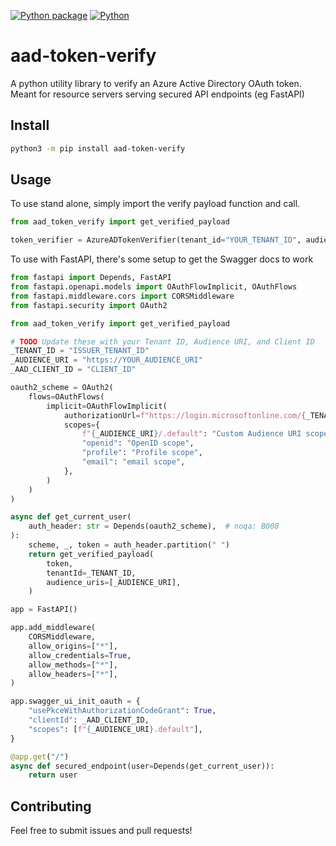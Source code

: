 [![Python package](https://github.com/GeneralMills/azure-ad-token-verify/workflows/Python%20package/badge.svg)](https://github.com/GeneralMills/azure-ad-token-verify/actions)
[![Python](https://img.shields.io/pypi/pyversions/azure-ad-token-verify.svg)](https://pypi.python.org/pypi/azure-ad-token-verify)
# aad-token-verify
A python utility library to verify an Azure Active Directory OAuth token. Meant for resource servers serving secured API endpoints (eg FastAPI)

## Install

```bash
python3 -m pip install aad-token-verify
```

## Usage

To use stand alone, simply import the verify payload function and call.

```python
from aad_token_verify import get_verified_payload

token_verifier = AzureADTokenVerifier(tenant_id="YOUR_TENANT_ID", audience_uris=["AUDIENCE_URI"])
```

To use with FastAPI, there's some setup to get the Swagger docs to work

```python
from fastapi import Depends, FastAPI
from fastapi.openapi.models import OAuthFlowImplicit, OAuthFlows
from fastapi.middleware.cors import CORSMiddleware
from fastapi.security import OAuth2

from aad_token_verify import get_verified_payload

# TODO Update these with your Tenant ID, Audience URI, and Client ID
_TENANT_ID = "ISSUER_TENANT_ID"
_AUDIENCE_URI = "https://YOUR_AUDIENCE_URI"
_AAD_CLIENT_ID = "CLIENT_ID"

oauth2_scheme = OAuth2(
    flows=OAuthFlows(
        implicit=OAuthFlowImplicit(
            authorizationUrl=f"https://login.microsoftonline.com/{_TENANT_ID}/oauth2/v2.0/authorize",
            scopes={
                f"{_AUDIENCE_URI}/.default": "Custom Audience URI scope",
                "openid": "OpenID scope",
                "profile": "Profile scope",
                "email": "email scope",
            },
        )
    )
)

async def get_current_user(
    auth_header: str = Depends(oauth2_scheme),  # noqa: B008
):
    scheme, _, token = auth_header.partition(" ")
    return get_verified_payload(
        token,
        tenantId=_TENANT_ID,
        audience_uris=[_AUDIENCE_URI],
    )

app = FastAPI()

app.add_middleware(
    CORSMiddleware,
    allow_origins=["*"],
    allow_credentials=True,
    allow_methods=["*"],
    allow_headers=["*"],
)

app.swagger_ui_init_oauth = {
    "usePkceWithAuthorizationCodeGrant": True,
    "clientId": _AAD_CLIENT_ID,
    "scopes": [f"{_AUDIENCE_URI}.default"],
}

@app.get("/")
async def secured_endpoint(user=Depends(get_current_user)):
    return user
```

## Contributing

Feel free to submit issues and pull requests!